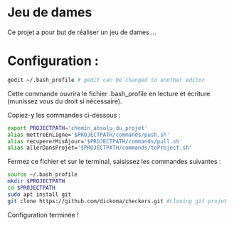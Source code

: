 # Jeu de dames

Ce projet a pour but de réaliser un jeu de dames ... 

# Configuration : 

```bash
gedit ~/.bash_profile # gedit can be changed to another editor 
```
Cette commande ouvrira le fichier .bash_profile en lecture et écriture (munissez vous du droit si nécessaire).

Copiez-y les commandes ci-dessous : 

```bash
export PROJECTPATH='chemin_absolu_du_projet'
alias mettreEnLigne='$PROJECTPATH/commands/push.sh'
alias recupererMisÀjour='$PROJECTPATH/commands/pull.sh'
alias allerDansProjet='$PROJECTPATH/commands/toProject.sh'
```
Fermez ce fichier et sur le terminal, saisissez les commandes suivantes : 

```bash
source ~/.bash_profile 
mkdir $PROJECTPATH
cd $PROJECTPATH
sudo apt install git
git clone https://github.com/dickoma/checkers.git #cloning git projet
```
Configuration terminée ! 




